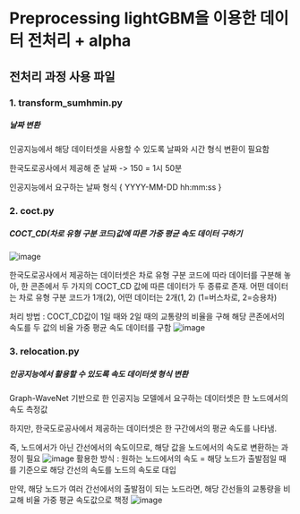 # Preprocessing lightGBM을 이용한 데이터 전처리 + alpha

## 전처리 과정 사용 파일
### 1. transform_sumhmin.py
##### 날짜 변환
인공지능에서 해당 데이터셋을 사용할 수 있도록 날짜와 시간 형식 변환이 필요함

한국도로공사에서 제공해 준 날짜 -> 150 = 1시 50분

인공지능에서 요구하는 날짜 형식 { YYYY-MM-DD hh:mm:ss }


### 2. coct.py 
##### COCT_CD(차로 유형 구분 코드)값에 따른 가중 평균 속도 데이터 구하기
![image](https://github.com/AI-based-ETA/Preprocessing/assets/47581536/ff5a8e39-bf3c-4619-a632-65823fe904fa)

한국도로공사에서 제공하는 데이터셋은 차로 유형 구분 코드에 따라 데이터를 구분해 놓아, 한 콘존에서 두 가지의 COCT_CD 값에 따른 데이터가 두 종류로 존재. 어떤 데이터는 차로 유형 구분 코드가 1개(2), 어떤 데이터는 2개(1, 2)
(1=버스차로, 2=승용차)

처리 방법 : COCT_CD값이 1일 때와 2일 때의 교통량의 비율을 구해 해당 콘존에서의 속도를 두 값의 비율 가중 평균 속도 데이터를 구함
![image](https://github.com/AI-based-ETA/Preprocessing/assets/47581536/cc9e722c-9e13-4b19-9aa9-105e0fb7953e)

### 3. relocation.py
##### 인공지능에서 활용할 수 있도록 속도 데이터셋 형식 변환
Graph-WaveNet 기반으로 한 인공지능 모델에서 요구하는 데이터셋은 한 노드에서의 속도 측정값

하지만, 한국도로공사에서 제공하는 데이터셋은 한 구간에서의 평균 속도를 나타냄.

즉, 노드에서가 아닌 간선에서의 속도이므로, 해당 값을 노드에서의 속도로 변환하는 과정이 필요
![image](https://github.com/AI-based-ETA/Preprocessing/assets/47581536/b083e939-6715-4238-b80a-d25af8fa46d2)
활용한 방식 : 원하는 노드에서의 속도 = 해당 노드가 출발점일 때를 기준으로 해당 간선의 속도를 노드의 속도로 대입

만약, 해당 노드가 여러 간선에서의 출발점이 되는 노드라면, 해당 간선들의 교통량을 비교해 비율 가중 평균 속도값으로 책정
![image](https://github.com/AI-based-ETA/Preprocessing/assets/47581536/683ae71c-54b4-4dea-babb-11f8bdf90caf)